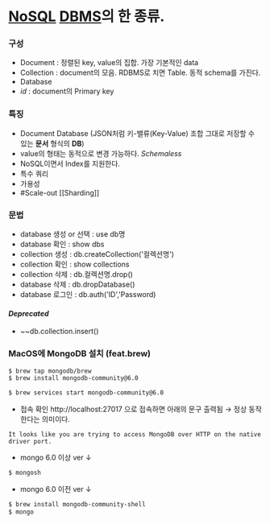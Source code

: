 # [NoSQL](https://namu.wiki/w/NoSQL "NoSQL") [DBMS](https://namu.wiki/w/DBMS "DBMS")의 한 종류.

### 구성

- Document : 정렬된 key, value의 집합. 가장 기본적인 data
- Collection : document의 모음. RDBMS로 치면 Table. 동적 schema를 가진다.
- Database
- _id_ : document의 Primary key

### 특징

- Document Database (JSON처럼 키-밸류(Key-Value) 조합 그대로 저장할 수 있는 **문서** 형식의 **DB**)
- value의 형태는 동적으로 변경 가능하다. *Schemaless*
- NoSQL이면서 Index를 지원한다.
- 특수 쿼리 
- 가용성
- #Scale-out [[Sharding]]
### 문법

- database 생성 or 선택 : use db명
- database 확인 : show dbs
- collection 생성 : db.createCollection('컬렉션명')
- collection 확인 : show collections
- collection 삭제 : db.컬렉션명.drop()
- database 삭제 : db.dropDatabase()
- database 로그인 : db.auth('ID','Password)

#### *Deprecated* 
- ~~db.collection.insert()

### MacOS에 MongoDB 설치 (feat.brew)
```bash
$ brew tap mongodb/brew
$ brew install mongodb-community@6.0

$ brew services start mongodb-community@6.0
```
- 접속 확인
http://localhost:27017 으로 접속하면 아래의 문구 출력됨 &rarr; 정상 동작한다는 의미이다.
```
It looks like you are trying to access MongoDB over HTTP on the native driver port.
```
- mongo 6.0 이상 ver &darr;
```bash
$ mongosh
```
- mongo 6.0 이전 ver &darr;
```bash
$ brew install mongodb-community-shell
$ mongo
```

